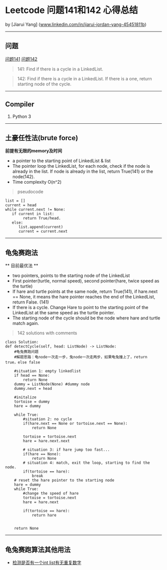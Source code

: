 # Leetcode 问题141和142 心得总结
by [Jiarui Yang] (www.linkedin.com/in/jiarui-jordan-yang-45451811b)

----
## 问题
[问题141](https://en.wikipedia.org/wiki/Markdown)
[问题142](https://leetcode.com/problems/linked-list-cycle-ii/)

> 141: Find if there is a cycle in a LinkedList.

> 142: Find if there is a cycle in a LinkedList. If there is a one, return starting node of the cycle.

----
## Compiler
1. Python 3

----
## 土豪任性法(brute force)
**前提有无限的memory及时间**

* a pointer to the starting point of LinkedList & list
* The pointer loop the LinkedList, for each node, check if the node is already in the list. If node is already in the list, return True(141) or the node(142). 
* Time complexity O(n^2) 

>pseudocode

    list = [] 
    current = head
    while current.next != None:
       if current in list:
            return True/head.
       else:
          list.append(current)
          current = current.next


----
## 龟兔赛跑法
** 目前最优法 **

* two pointers, points to the starting node of the LinkedList 
* First pointer(turtle, normal speed), second pointer(hare, twice speed as the turtle)
* If hare and turtle points at the same node, return True(141), if hare.next == None, it means the hare pointer reaches the end of the LinkedList, return False. (141)  
* If there is a cycle. Change Hare to point to the starting point of the LinkedList at the same speed as the turtle pointer.
* The starting node of the cycle should be the node where hare and turtle match again. 

>142 solutions with comments

    class Solution:
    def detectCycle(self, head: ListNode) -> ListNode:
        #龟兔赛跑问题
        #解题思路：龟node一次走一步，兔node一次走两步，如果龟兔撞上了，return true，else false

        #situation 1: empty linkedlist
        if head == None:
            return None
        dummy = ListNode(None) #dummy node
        dummy.next = head
        
        #initalize 
        tortoise = dummy
        hare = dummy
        
        while True:
            #situation 2: no cycle
            if(hare.next == None or tortoise.next == None):
                return None
            
            tortoise = tortoise.next
            hare = hare.next.next
            
            # situation 3: if hare jump too fast...
            if(hare == None):
                return None
            # situation 4: match, exit the loop, starting to find the node.
            if(tortoise == hare):
                break
        # reset the hare pointer to the starting node        
        hare = dummy 
        while True:
            #change the speed of hare
            tortoise = tortoise.next
            hare = hare.next
            
            if(tortoise == hare):
                return hare
            
            
        return None


----
## 龟兔赛跑算法其他用法
* [检测是否有一个int list有无重复数字](https://www.youtube.com/watch?v=pKO9UjSeLew)
